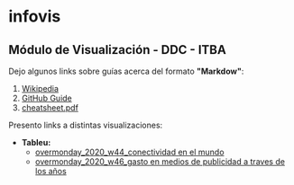 # infovis
## Módulo de Visualización - DDC - ITBA

Dejo algunos links sobre guías acerca del formato **"Markdow"**:
1. [Wikipedia](https://es.wikipedia.org/wiki/Markdown)
2. [GitHub Guide](https://guides.github.com/features/mastering-markdown/)
3. [cheatsheet.pdf](https://guides.github.com/pdfs/markdown-cheatsheet-online.pdf)


Presento links a distintas visualizaciones:
* **Tableu:**
  * [overmonday_2020_w44_conectividad en el mundo](https://juanignaciosolis.github.io/infovis/tableu_1.html)
  * [overmonday_2020_w46_gasto en medios de publicidad a traves de los años](https://juanignaciosolis.github.io/infovis/ovm_2020_w46_tableu.html)


